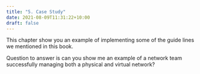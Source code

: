 ```yaml
---
title: "5. Case Study"
date: 2021-08-09T11:31:22+10:00
draft: false
---
```


This chapter show you an example of implementing some of the guide lines we mentioned in this book. 

Question to answer is can you show me an example of a network team successfully managing both a physical and virtual network?